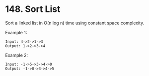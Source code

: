 # 148. Sort List

Sort a linked list in O(n log n) time using constant space complexity.

Example 1:

``` 
Input: 4->2->1->3
Output: 1->2->3->4
```

Example 2:

``` 
Input: -1->5->3->4->0
Output: -1->0->3->4->5
```
